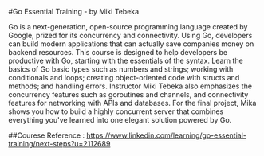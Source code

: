 #Go Essential Training - by Miki Tebeka

Go is a next-generation, open-source programming language created by Google, prized for its concurrency and connectivity. Using Go, developers can build modern applications that can actually save companies money on backend resources. This course is designed to help developers be productive with Go, starting with the essentials of the syntax. Learn the basics of Go basic types such as numbers and strings; working with conditionals and loops; creating object-oriented code with structs and methods; and handling errors. Instructor Miki Tebeka also emphasizes the concurrency features such as goroutines and channels, and connectivity features for networking with APIs and databases. For the final project, Mika shows you how to build a highly concurrent server that combines everything you've learned into one elegant solution powered by Go.

##Courese Reference :
	https://www.linkedin.com/learning/go-essential-training/next-steps?u=2112689
	
	